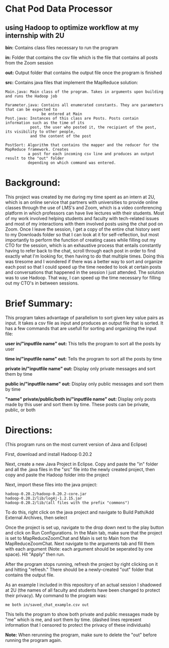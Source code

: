 # Chat Pod Data Processor
## using Hadoop to optimize workflow at my internship with 2U



**bin:** Contains class files necessary to run the program

**in:** Folder that contains the csv file which is the file that contains all posts from the Zoom session

**out:** Output folder that contains the output file once the program is finished

**src:** Contains java files that implement the MapReduce solution:

    Main.java: Main class of the program. Takes in arguments upon building and runs the Hadoop job
    
    Parameter.java: Contains all enumerated constants. They are parameters that can be expected to 
                    be entered at Main
    Post.java: Instances of this class are Posts. Posts contain information such as the time of its                   
               post, the user who posted it, the recipiant of the post, its visibility to other people,
               and the content of the post
    
    PostSort: Algorithm that contains the mapper and the reducer for the MapReduce framework. Creates
              a post for each incoming csv line and produces an output result to the "out" folder
              depending on which command was entered.
       
# Background: 

This project was created by me during my time spent as an intern at 2U, which is an online service that partners with universities
to provide online classes through the use of LMS's and Zoom, which is a video conferencing platform in which professors can have live lectures with
their students. Most of my work involved helping students and faculty with tech-related issues and most of my interactions with them involved posts
using the chat pod on Zoom. Once I leave the session, I get a copy of the entire chat history sent to my Downloads folder so that I can look at it
for self-reflection, but most importantly to perform the function of creating cases while filling out my CTO for the session, which is an exhaustive process that entails constantly having to refer back to the chat, scroll through each post in order to find exactly what I'm looking for, then having to do that multiple times. Doing this was tiresome and I wondered if there was a better way to sort and organize each post so that I
could speed up the time needed to look at certain posts and conversations that happened in the session I just attended. The solution was to
use Hadoop. That way, I can speed up the time necessary for filling out my CTO's in between sessions.



# Brief Summary:

This program takes advantage of parallelism to sort given key value pairs as input. It takes a csv file as input and produces an output file that
is sorted. It has a few commands that are usefull for sorting and organizing the input file:

**user in/"inputfile name" out:** This tells the program to sort all the posts by user

**time in/"inputfile name" out:** Tells the program to sort all the posts by time

**private in/"inputfile name" out:** Display only private messages and sort them by time

**public in/"inputfile name" out:** Display only public messages and sort them by time

**"name" private/public/both in/"inputfile name" out:** Display only posts made by this user and sort them by time. These posts can be private, public, or both



# Directions:

(This program runs on the most current version of Java and Eclipse)

First, download and install Hadoop 0.20.2

Next, create a new Java Project in Eclipse. Copy and paste the "in" folder and all the .java files in the "src" file into the newly created project,
then copy and paste the Hadoop folder into the project

Next, import these files into the java project:

    hadoop-0.20.2/hadoop-0.20.2-core.jar
    hadoop-0.20.2/lib/log4j-1.2.15.jar
    hadoop-0.20.2/lib/(all files with the prefix "commons")
    
To do this, right click on the java project and navigate to Build Path/Add External Archives, then select

Once the project is set up, navigate to the drop down next to the play button and click on Run Configurations.
In the Main tab, make sure that the project is set to MapReduceZoomChat and Main is set to Main from the MapReduceZoomChat.
Next navigate to the arguments tab and fill them with each argument (Note: each argument should be seperated by one space).
Hit "Apply" then run.

After the program stops running, refresh the project by right clicking on it and hitting "refresh." There should be a newly-created "out"
folder that contains the output file.

As an example I included in this repository of an actual session I shadowed at 2U (the names of all faculty and students have been changed to protect their privacy).
My command to the program was:

    me both in/saved_chat_example.csv out

This tells the program to show both private and public messages made by "me" which is me, and sort them by time.
(dashed lines represent information that I censored to protect the privacy of these individuals)

**Note:** When rerunning the program, make sure to delete the "out" before running the program again.




